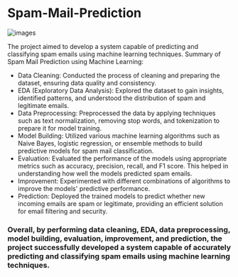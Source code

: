 # Spam-Mail-Prediction

![images](https://github.com/shubham19nijwala/Spam-Mail-Prediction-using-Machine-Learning/assets/130289158/69b41476-52f0-42d0-8f01-2822f5d13e53)

The project aimed to develop a system capable of predicting and classifying spam emails using machine learning techniques.
Summary of Spam Mail Prediction using Machine Learning:
+ Data Cleaning: Conducted the process of cleaning and preparing the dataset, ensuring data quality and consistency.
+ EDA (Exploratory Data Analysis): Explored the dataset to gain insights, identified patterns, and understood the distribution of spam and legitimate emails.
+ Data Preprocessing: Preprocessed the data by applying techniques such as text normalization, removing stop words, and tokenization to prepare it for model training.
+ Model Building: Utilized various machine learning algorithms such as Naive Bayes, logistic regression, or ensemble methods to build predictive models for spam mail classification.
+ Evaluation: Evaluated the performance of the models using appropriate metrics such as accuracy, precision, recall, and F1 score. This helped in understanding how well the models predicted spam emails.
+ Improvement: Experimented with different combinations of algorithms to improve the models' predictive performance.
+ Prediction: Deployed the trained models to predict whether new incoming emails are spam or legitimate, providing an efficient solution for email filtering and security.
### **Overall, by performing data cleaning, EDA, data preprocessing, model building, evaluation, improvement, and prediction, the project successfully developed a system capable of accurately predicting and classifying spam emails using machine learning techniques.**
